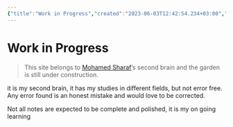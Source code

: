 ```yaml
---
{"title":"Work in Progress","created":"2023-06-03T12:42:54.234+03:00","modified":"Monday, September 4th 2023, 7:22:54 PM +03:00","dg-publish":true,"dg-home":true,"permalink":"/readme/","tags":["gardenEntry"],"dgPassFrontmatter":true,"updated":"2023-09-05T08:19:24.809+03:00"}
---
```



# Work in Progress

> This site belongs to [Mohamed Sharaf](https://www.linkedin.com/in/mahmad-sharaf/)’s second brain and the garden is still under construction.

it is my second brain, it has my studies in different fields, but not error free. Any error found is an honest mistake and would love to be corrected. 

Not all notes are expected to be complete and polished, it is my on going learning